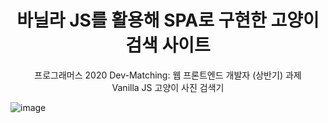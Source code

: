 <h1 align="center">바닐라 JS를 활용해 SPA로 구현한 고양이 검색 사이트</h1>
<p align="center">프로그래머스 2020 Dev-Matching: 웹 프론트엔드 개발자 (상반기) 과제<br/> Vanilla JS 고양이 사진 검색기</p>
<!-- <p align="center"><a href="https://vanilajskitty.web.app">데모 페이지</a></p> -->

![image](https://user-images.githubusercontent.com/68528752/158001850-ca2ff821-d47a-4d1a-b70a-6f001159f994.png)



